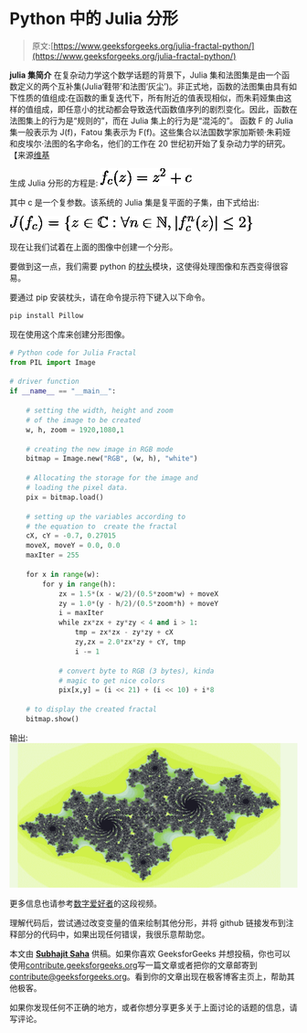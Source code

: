 # Python 中的 Julia 分形

> 原文:[https://www.geeksforgeeks.org/julia-fractal-python/](https://www.geeksforgeeks.org/julia-fractal-python/)

**julia 集简介**
在复杂动力学这个数学话题的背景下，Julia 集和法图集是由一个函数定义的两个互补集(Julia‘鞋带’和法图‘灰尘’)。非正式地，函数的法图集由具有如下性质的值组成:在函数的重复迭代下，所有附近的值表现相似，而朱莉娅集由这样的值组成，即任意小的扰动都会导致迭代函数值序列的剧烈变化。因此，函数在法图集上的行为是“规则的”，而在 Julia 集上的行为是“混沌的”。
函数 F 的 Julia 集一般表示为 J(f)，Fatou 集表示为 F(f)。这些集合以法国数学家加斯顿·朱莉娅和皮埃尔·法图的名字命名，他们的工作在 20 世纪初开始了复杂动力学的研究。【来源[维基](https://en.wikipedia.org/wiki/Julia_set)

生成 Julia 分形的方程是:
![f_{c}(z)=z^{2}+c](img/f1354467294a0834d32637342f1a8007.png "Rendered by QuickLaTeX.com")

其中 c 是一个复参数。该系统的 Julia 集是复平面的子集，由下式给出:

![J(f_{c})=\left \{ z\in  \mathbb{ C}:\forall n\in\mathbb{N},|f_{c}^{n}(z)|\leq 2  \right \}](img/4c36643a8f1820d47ef1aaeece983717.png "Rendered by QuickLaTeX.com")

现在让我们试着在上面的图像中创建一个分形。

要做到这一点，我们需要 python 的[枕头](https://python-pillow.org/)模块，这使得处理图像和东西变得很容易。

要通过 pip 安装枕头，请在命令提示符下键入以下命令。

```py
pip install Pillow
```

现在使用这个库来创建分形图像。

```py
# Python code for Julia Fractal
from PIL import Image

# driver function
if __name__ == "__main__":

    # setting the width, height and zoom 
    # of the image to be created
    w, h, zoom = 1920,1080,1

    # creating the new image in RGB mode
    bitmap = Image.new("RGB", (w, h), "white")

    # Allocating the storage for the image and
    # loading the pixel data.
    pix = bitmap.load()

    # setting up the variables according to 
    # the equation to  create the fractal
    cX, cY = -0.7, 0.27015
    moveX, moveY = 0.0, 0.0
    maxIter = 255

    for x in range(w):
        for y in range(h):
            zx = 1.5*(x - w/2)/(0.5*zoom*w) + moveX
            zy = 1.0*(y - h/2)/(0.5*zoom*h) + moveY
            i = maxIter
            while zx*zx + zy*zy < 4 and i > 1:
                tmp = zx*zx - zy*zy + cX
                zy,zx = 2.0*zx*zy + cY, tmp
                i -= 1

            # convert byte to RGB (3 bytes), kinda 
            # magic to get nice colors
            pix[x,y] = (i << 21) + (i << 10) + i*8

    # to display the created fractal
    bitmap.show()
```

输出:
![](img/2429534ed478685d1cfe5ecb8896ca80.png)

更多信息也请参考[数字爱好者](http://numberphile.com)的这段视频。

理解代码后，尝试通过改变变量的值来绘制其他分形，并将 github 链接发布到注释部分的代码中，如果出现任何错误，我很乐意帮助您。

本文由 [**Subhajit Saha**](https://www.linkedin.com/in/subhajit-saha-06aa29131/) 供稿。如果你喜欢 GeeksforGeeks 并想投稿，你也可以使用[contribute.geeksforgeeks.org](http://www.contribute.geeksforgeeks.org)写一篇文章或者把你的文章邮寄到 contribute@geeksforgeeks.org。看到你的文章出现在极客博客主页上，帮助其他极客。

如果你发现任何不正确的地方，或者你想分享更多关于上面讨论的话题的信息，请写评论。